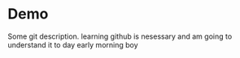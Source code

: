 # Demo


Some git description.
learning github is nesessary and am going to understand it to day early morning boy
